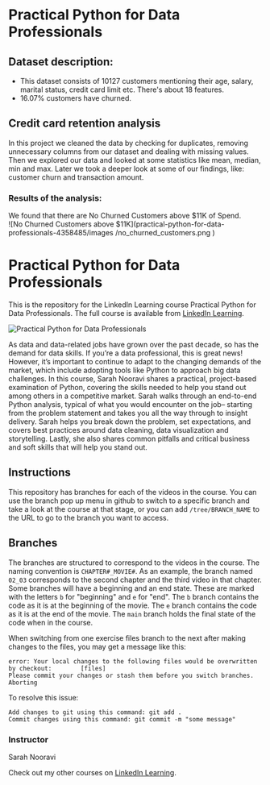 # Practical Python for Data Professionals

## Dataset description:  
* This dataset consists of 10127 customers mentioning their age, salary, marital status, credit card limit etc. There's about 18 features.  
* 16.07% customers have churned.

## Credit card retention analysis  
In this project we cleaned the data by checking for duplicates, removing unnecessary columns from our dataset and dealing with missing values. Then we explored our data and looked at some statistics like mean, median, min and max. Later we took a deeper look at some of our findings, like: customer churn and transaction amount. 
### Results of the analysis:
We found that there are No Churned Customers above $11K of Spend.   
![No Churned Customers above $11K](practical-python-for-data-professionals-4358485/images
/no_churned_customers.png
)

# Practical Python for Data Professionals
This is the repository for the LinkedIn Learning course Practical Python for Data Professionals. The full course is available from [LinkedIn Learning][lil-course-url].

![Practical Python for Data Professionals][lil-thumbnail-url] 

As data and data-related jobs have grown over the past decade, so has the demand for data skills. If you’re a data professional, this is great news! However, it’s important to continue to adapt to the changing demands of the market, which include adopting tools like Python to approach big data challenges. In this course, Sarah Nooravi shares a practical, project-based examination of Python, covering the skills needed to help you stand out among others in a competitive market. Sarah walks through an end-to-end Python analysis, typical of what you would encounter on the job– starting from the problem statement and takes you all the way through to insight delivery. Sarah helps you break down the problem, set expectations, and covers best practices around data cleaning, data visualization and storytelling. Lastly, she also shares common pitfalls and critical business and soft skills that will help you stand out.

## Instructions
This repository has branches for each of the videos in the course. You can use the branch pop up menu in github to switch to a specific branch and take a look at the course at that stage, or you can add `/tree/BRANCH_NAME` to the URL to go to the branch you want to access.

## Branches
The branches are structured to correspond to the videos in the course. The naming convention is `CHAPTER#_MOVIE#`. As an example, the branch named `02_03` corresponds to the second chapter and the third video in that chapter. 
Some branches will have a beginning and an end state. These are marked with the letters `b` for "beginning" and `e` for "end". The `b` branch contains the code as it is at the beginning of the movie. The `e` branch contains the code as it is at the end of the movie. The `main` branch holds the final state of the code when in the course.

When switching from one exercise files branch to the next after making changes to the files, you may get a message like this:

    error: Your local changes to the following files would be overwritten by checkout:        [files]
    Please commit your changes or stash them before you switch branches.
    Aborting

To resolve this issue:
	
    Add changes to git using this command: git add .
	Commit changes using this command: git commit -m "some message"


### Instructor

Sarah Nooravi 
                            


                            

Check out my other courses on [LinkedIn Learning](https://www.linkedin.com/learning/instructors/sarah-nooravi).

[lil-course-url]: https://www.linkedin.com/learning/practical-python-for-data-professionals?dApp=59033956
[lil-thumbnail-url]: https://media.licdn.com/dms/image/C4E0DAQETD1gwhfHXzQ/learning-public-crop_288_512/0/1679070533731?e=2147483647&v=beta&t=cZOv2OkBmFcHpa85T8J5E5ai2zUFA4t_BafI2FJ2HRQ
